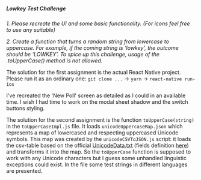 ##### Lowkey Test Challenge

_1. Please recreate the UI and some basic functionality. (For icons feel free to use any suitable)_

_2. Create a function that turns a random string from lowercase to uppercase. For example, if the coming string is ‘lowkey’, the outcome should be ‘LOWKEY’. To spice up this challenge, usage of the .toUpperCase() method is not allowed._


The solution for the first assignment is the actual React Native project.
Please run it as an ordinary one: `git clone ...` ->  `yarn` -> `react-native run-ios`

I've recreated the 'New Poll' screen as detailed as I could in an available time.
I wish I had time to work on the modal sheet shadow and the switch buttons styling.

The solution for the second assignment is the function `toUpperCase(string)` in the 
`toUpperCaseImpl.js` file. It loads `unicodeUppercaseMap.json` which represents a map
of lowercased and respecting uppercased Unicode symbols. This map was created by the
`unicodeCSVToJSON.js` script: it loads the csv-table based on the official [UnicodeData.txt](http://www.unicode.org/Public/10.0.0/ucd/UnicodeData.txt) 
(fields definition [here](http://www.unicode.org/reports/tr44/tr44-20.html#UnicodeData.txt))
and transforms it into the map. So the `toUpperCase` function is supposed to work with 
any Unicode characters but I guess some unhandled linguistic exceptions could exist.
In the file some test strings in different languages are presented.
